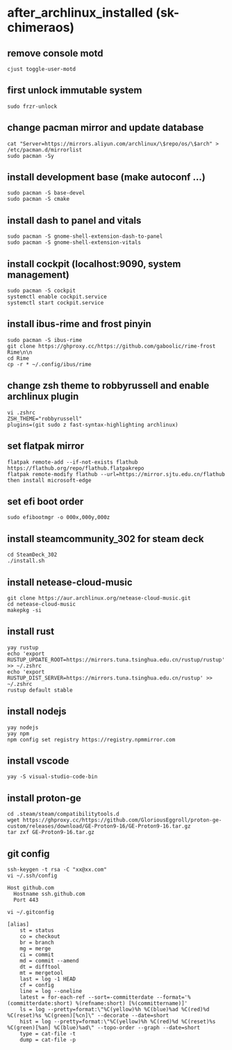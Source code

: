 # after_archlinux_installed (sk-chimeraos)

## remove console motd
```shell
cjust toggle-user-motd
```

## first unlock immutable system
```shell
sudo frzr-unlock
```

## change pacman mirror and update database
```shell
cat "Server=https://mirrors.aliyun.com/archlinux/\$repo/os/\$arch" > /etc/pacman.d/mirrorlist
sudo pacman -Sy
```

## install development base (make autoconf ...)
```shell
sudo pacman -S base-devel
sudo pacman -S cmake
```

## install dash to panel and vitals
```shell
sudo pacman -S gnome-shell-extension-dash-to-panel
sudo pacman -S gnome-shell-extension-vitals
```

## install cockpit (localhost:9090, system management)
```shell
sudo pacman -S cockpit
systemctl enable cockpit.service
systemctl start cockpit.service
```

## install ibus-rime and frost pinyin
```shell
sudo pacman -S ibus-rime
git clone https://ghproxy.cc/https://github.com/gaboolic/rime-frost Rime\n\n
cd Rime
cp -r * ~/.config/ibus/rime
```

## change zsh theme to robbyrussell and enable archlinux plugin
```shell
vi .zshrc
ZSH_THEME="robbyrussell"
plugins=(git sudo z fast-syntax-highlighting archlinux)
```

## set flatpak mirror
```shell
flatpak remote-add --if-not-exists flathub https://flathub.org/repo/flathub.flatpakrepo
flatpak remote-modify flathub --url=https://mirror.sjtu.edu.cn/flathub
then install microsoft-edge
```

## set efi boot order
```shell
sudo efibootmgr -o 000x,000y,000z
```

## install steamcommunity_302 for steam deck
```shell
cd SteamDeck_302
./install.sh
```

## install netease-cloud-music
```shell
git clone https://aur.archlinux.org/netease-cloud-music.git
cd netease-cloud-music
makepkg -si
```

## install rust
```shell
yay rustup
echo 'export RUSTUP_UPDATE_ROOT=https://mirrors.tuna.tsinghua.edu.cn/rustup/rustup' >> ~/.zshrc
echo 'export RUSTUP_DIST_SERVER=https://mirrors.tuna.tsinghua.edu.cn/rustup' >> ~/.zshrc
rustup default stable
```

## install nodejs
```shell
yay nodejs
yay npm
npm config set registry https://registry.npmmirror.com
```

## install vscode
```shell
yay -S visual-studio-code-bin
```

## install proton-ge
```shell
cd .steam/steam/compatibilitytools.d
wget https://ghproxy.cc/https://github.com/GloriousEggroll/proton-ge-custom/releases/download/GE-Proton9-16/GE-Proton9-16.tar.gz
tar zxf GE-Proton9-16.tar.gz
```

## git config
```shell
ssh-keygen -t rsa -C "xx@xx.com"
vi ~/.ssh/config

Host github.com
  Hostname ssh.github.com
  Port 443

vi ~/.gitconfig

[alias]
    st = status
    co = checkout
    br = branch
    mg = merge
    ci = commit 
    md = commit --amend
    dt = difftool
    mt = mergetool
    last = log -1 HEAD
    cf = config
    line = log --oneline
    latest = for-each-ref --sort=-committerdate --format='%(committerdate:short) %(refname:short) [%(committername)]'
    ls = log --pretty=format:\"%C(yellow)%h %C(blue)%ad %C(red)%d %C(reset)%s %C(green)[%cn]\" --decorate --date=short
    hist = log --pretty=format:\"%C(yellow)%h %C(red)%d %C(reset)%s %C(green)[%an] %C(blue)%ad\" --topo-order --graph --date=short
    type = cat-file -t
    dump = cat-file -p
```